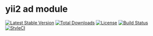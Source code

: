# yii2 ad module


[![Latest Stable Version](https://poser.pugx.org/zacksleo/yii2-ad/version)](https://packagist.org/packages/zacksleo/yii2-ad)
[![Total Downloads](https://poser.pugx.org/zacksleo/yii2-ad/downloads)](https://packagist.org/packages/zacksleo/yii2-ad)
[![License](https://poser.pugx.org/zacksleo/yii2-ad/license)](https://packagist.org/packages/zacksleo/yii2-ad)
[![Build Status](https://travis-ci.org/monster-hunter/yii2-ad.svg?branch=master)](https://travis-ci.org/monster-hunter/yii2-ad)
[![StyleCI](https://styleci.io/repos/99772763/shield?branch=master)](https://styleci.io/repos/99772763)
